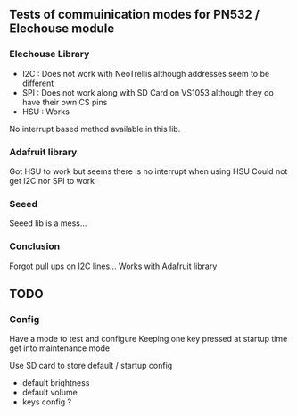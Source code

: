 ## Tests of commuinication modes for PN532 / Elechouse module
### Elechouse Library

- I2C : Does not work with NeoTrellis although addresses seem to be different
- SPI : Does not work along with SD Card on VS1053 although they do have their own CS pins
- HSU : Works

No interrupt based method available in this lib.

### Adafruit library
Got HSU to work but seems there is no interrupt when using HSU
Could not get I2C nor SPI to work

### Seeed
Seeed lib is a mess...

### Conclusion
Forgot pull ups on I2C lines...
Works with Adafruit library

## TODO
### Config
Have a mode to test and configure
Keeping one key pressed at startup time get into maintenance mode

Use SD card to store default / startup config
- default brightness
- default volume
- keys config ?

